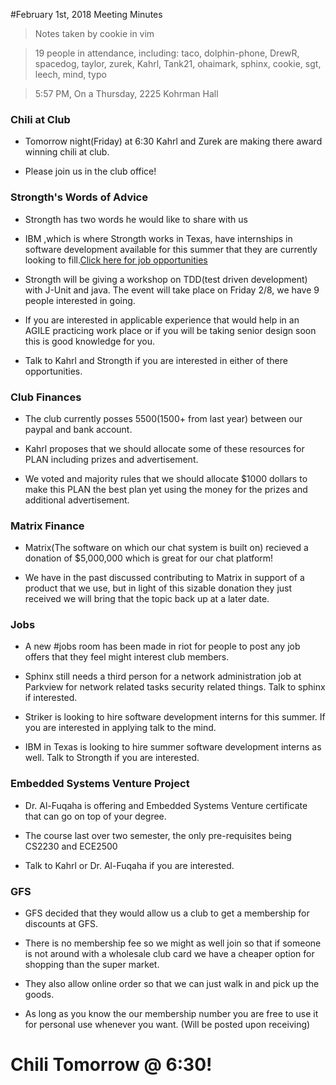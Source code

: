 #February 1st, 2018 Meeting Minutes
> Notes taken by cookie in vim

> 19 people in attendance, including: taco, dolphin-phone, DrewR, spacedog, taylor, zurek, Kahrl, Tank21, ohaimark, sphinx, cookie, sgt, leech, mind, typo

> 5:57 PM, On a Thursday, 2225 Kohrman Hall


### Chili at Club

- Tomorrow night(Friday) at 6:30  Kahrl and Zurek are making there award winning chili at club.

- Please join us in the club office!


### Strongth's Words of Advice

-  Strongth has two words he would like to share with us

- IBM ,which is where Strongth works in Texas, have internships in software development available for this summer that they are currently looking to fill.[Click here for job opportunities](https://www-03.ibm.com/employment/us/entry_level_campus.shtml)

- Strongth will be giving a workshop  on TDD(test driven development) with J-Unit and java. The event will take place on Friday 2/8, we have 9 people interested in going. 

- If you are interested in applicable experience that would help in an AGILE practicing work place or if you will be taking senior design soon this is good knowledge for you.

- Talk to Kahrl and Strongth if you are interested in either of there opportunities.


### Club Finances 

- The club currently posses $5500($1500+ from last year) between our paypal and bank account.

- Kahrl proposes that we should allocate some of these resources for PLAN including prizes and advertisement.

- We voted and majority rules that we should allocate $1000 dollars to make this PLAN the best plan yet using the money for the prizes and additional advertisement.


### Matrix Finance 

- Matrix(The software on which our chat system is built on) recieved a donation of $5,000,000 which is great for our chat platform!

- We have in the past discussed contributing to Matrix in support of a product that we use, but in light of this sizable donation they just received we will bring that the topic back up at a later date. 


### Jobs

- A new #jobs room has been made in riot for people to post any job offers that they feel might interest club members.

- Sphinx still needs a third person for a network administration job at Parkview for network related tasks security related things. Talk to sphinx if interested.

- Striker is looking to hire software development interns for this summer. If you are interested in applying talk to the mind.

- IBM in Texas is looking to hire summer software development interns as well. Talk to Strongth if you are interested.


### Embedded Systems Venture Project

- Dr. Al-Fuqaha is offering and Embedded Systems Venture certificate that can go on top of your degree.

- The course last over two semester, the only pre-requisites being CS2230 and ECE2500 

- Talk to Kahrl or Dr. Al-Fuqaha if you are interested.


### GFS

- GFS decided that they would allow us a club to get a membership for discounts at GFS. 

- There is no membership fee so we might as well join so that if someone is not around with a wholesale club card we have a cheaper option for shopping than the super market.

- They also allow online order so that we can just walk in and pick up the goods. 

- As long as you know the our membership number you are free to use it for personal use whenever you want. (Will be posted upon receiving)


# Chili Tomorrow @ 6:30!
